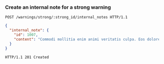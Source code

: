 ### Create an internal note for a strong warning

```http
POST /warnings/strong/:strong_id/internal_notes HTTP/1.1
```

```json
{
  "internal_note": {
    "id": 1007,
    "content": "Commodi mollitia enim animi veritatis culpa. Eos dolorem nulla"
  }
}
```

```http
HTTP/1.1 201 Created
```
